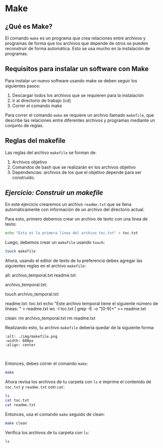 # Make

## ¿Qué es Make?

El comando `make` es un programa que crea relaciones entre archivos y programas de forma que los archivos que depende de otros se pueden reconstruir de forma automática. Esto se usa mucho en la instalación de programas.

## Requisitos para instalar un software con Make

Para instalar un nuevo software usando make se deben seguir los siguientes pasos:

1. Descargar todos los archivos que se requieren para la instalación
2. Ir al directorio de trabajo (cd)
3. Correr el comando make

Para correr el comando `make` se requiere un archivo llamado `makefile`, que describe las relaciones entre diferentes archivos y programas mediante un conjunto de reglas.

## Reglas del makefile

Las reglas del archivo `makefile` se forman de:

1. Archivos objetivo
2. Comandos de bash que se realizarán en los archivos objetivo
3. Dependencias: archivos de los que el objetivo depende para ser construido.

## *Ejercicio: Construir un makefile*

En este ejercicio crearemos un archivo `readme.txt` que se llena automáticamente con información de un archivo del directorio actual.

Para esto, primero debemos crear un archivo de texto con una línea de texto:

```bash
echo "Esta es la primera línea del archivo toc.txt" > toc.txt
```

Luego, debemos crear un `makefile` usando `touch`:

```bash
touch makefile 
```

Ahora, usando el editor de texto de tu preferencia debes agregar las siguientes reglas en el archivo `makefile`:

all: archivo_temporal.txt readme.txt

archivo_temporal.txt:

 touch archivo_temporal.txt

readme.txt: toc.txt
 echo "Este archivo temporal tiene el siguiente número de líneas: " > readme.txt
 wc -l toc.txt | grep -E -o "[0-9]+" >> readme.txt

clean:
 rm archivo_temporal.txt
 rm readme.txt

Realizando esto, tu archivo `makefile` debería quedar de la siguiente forma:

```{image} ./img/makefile.png
:alt: ./img/makefile.png
:width: 600px
:align: center
```

<br />

Entonces, debes correr el comando `make`:

```bash
make
```

Ahora revisa los archivos de tu carpeta con `ls` e imprime el contenido de `toc.txt` y `readme.txt` con `cat`:

```bash
ls
cat toc.txt
cat readme.txt
```

Entonces, usa el comando `make` seguido de clean:

```bash
make clean
```

Verifica los archivos de tu carpeta con `ls`:

```bash
ls
```
